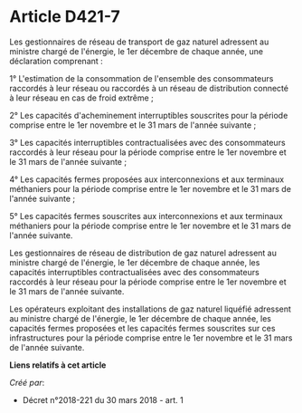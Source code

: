 # Article D421-7

Les gestionnaires de réseau de transport de gaz naturel adressent au ministre chargé de l'énergie, le 1er décembre de chaque
année, une déclaration comprenant :

1° L'estimation de la consommation de l'ensemble des consommateurs raccordés à leur réseau ou raccordés à un réseau de
distribution connecté à leur réseau en cas de froid extrême ;

2° Les capacités d'acheminement interruptibles souscrites pour la période comprise entre le 1er novembre et le 31 mars de
l'année suivante ;

3° Les capacités interruptibles contractualisées avec des consommateurs raccordés à leur réseau pour la période comprise
entre le 1er novembre et le 31 mars de l'année suivante ;

4° Les capacités fermes proposées aux interconnexions et aux terminaux méthaniers pour la période comprise entre le 1er
novembre et le 31 mars de l'année suivante ;

5° Les capacités fermes souscrites aux interconnexions et aux terminaux méthaniers pour la période comprise entre le 1er
novembre et le 31 mars de l'année suivante.

Les gestionnaires de réseau de distribution de gaz naturel adressent au ministre chargé de l'énergie, le 1er décembre de
chaque année, les capacités interruptibles contractualisées avec des consommateurs raccordés à leur réseau pour la période
comprise entre le 1er novembre et le 31 mars de l'année suivante.

Les opérateurs exploitant des installations de gaz naturel liquéfié adressent au ministre chargé de l'énergie, le 1er
décembre de chaque année, les capacités fermes proposées et les capacités fermes souscrites sur ces infrastructures pour la
période comprise entre le 1er novembre et le 31 mars de l'année suivante.

**Liens relatifs à cet article**

_Créé par_:

  - Décret n°2018-221 du 30 mars 2018 - art. 1
